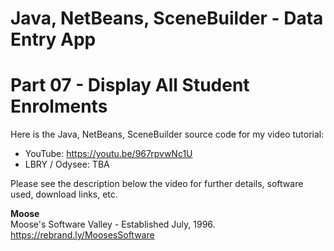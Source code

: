 # Java, NetBeans, SceneBuilder - Data Entry App
# Part 07 - Display All Student Enrolments

Here is the Java, NetBeans, SceneBuilder source code for
my video tutorial:
* YouTube: https://youtu.be/967rpvwNc1U
* LBRY / Odysee: TBA

Please see the description below the video for further details,
software used, download links, etc.

**Moose**
<br>Moose's Software Valley - Established July, 1996.
<br>https://rebrand.ly/MoosesSoftware

